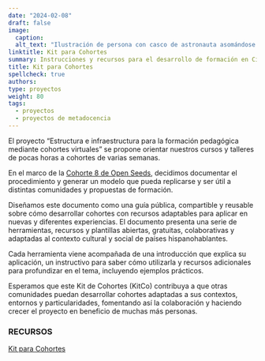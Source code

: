 ```yaml
---
date: "2024-02-08"
draft: false
image:
  caption: 
  alt_text: "Ilustración de persona con casco de astronauta asomándose en una caja"
linktitle: Kit para Cohortes
summary: Instrucciones y recursos para el desarrollo de formación en Ciencia Abierta.
title: Kit para Cohortes
spellcheck: true
authors: 
type: proyectos
weight: 80
tags:
  - proyectos
  - proyectos de metadocencia
---
```



El proyecto “Estructura e infraestructura para la formación pedagógica mediante cohortes virtuales” se propone orientar nuestros cursos y talleres de pocas horas a cohortes de varias semanas. 

En el marco de la [Cohorte 8 de Open Seeds](https://openlifesci.org/openseeds/ ""), decidimos documentar el procedimiento y generar un modelo que pueda replicarse y ser útil a distintas comunidades y propuestas de formación.

Diseñamos este documento como una guía pública, compartible y reusable sobre cómo desarrollar cohortes con recursos adaptables para aplicar en nuevas y diferentes experiencias. El documento presenta una serie de herramientas, recursos y plantillas abiertas, gratuitas, colaborativas y adaptadas al contexto cultural y social de países hispanohablantes. 

Cada herramienta viene acompañada de una introducción que explica su aplicación, un instructivo para saber cómo utilizarla y recursos adicionales para profundizar en el tema, incluyendo ejemplos prácticos.

Esperamos que este Kit de Cohortes (KitCo) contribuya a que otras comunidades puedan desarrollar cohortes adaptadas a sus contextos, entornos y particularidades, fomentando así la colaboración y haciendo crecer el proyecto en beneficio de muchas más personas.


### RECURSOS
[Kit para Cohortes](https://zenodo.org/records/10689695)

